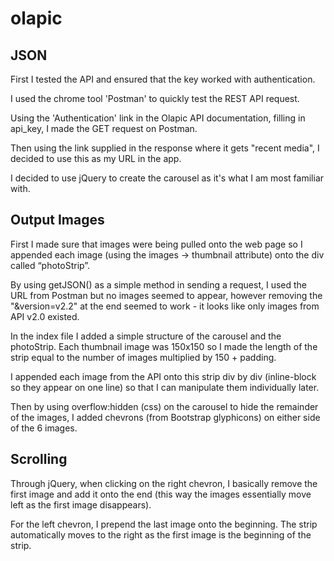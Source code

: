 # olapic

## JSON
First I tested the API and ensured that the key worked with authentication.

I used the chrome tool 'Postman' to quickly test the REST API request.

Using the 'Authentication' link in the Olapic API documentation, filling in api_key, I made the GET request on Postman.

Then using the link supplied in the response where it gets "recent media", I decided to use this as my URL in the app.

I decided to use jQuery to create the carousel as it's what I am most familiar with.

## Output Images

First I made sure that images were being pulled onto the web page so I appended each image (using the images -> thumbnail attribute) onto the div called “photoStrip”.

By using getJSON() as a simple method in sending a request, I used the URL from Postman but no images seemed to appear, however removing the "&version=v2.2" at the end seemed to work - it looks like only images from API v2.0 existed.

In the index file I added a simple structure of the carousel and the photoStrip. Each thumbnail image was 150x150 so I made the length of the strip equal to the number of images multiplied by 150 + padding.

I appended each image from the API onto this strip div by div (inline-block so they appear on one line) so that I can manipulate them individually later.

Then by using overflow:hidden (css) on the carousel to hide the remainder of the images, I added chevrons (from Bootstrap glyphicons) on either side of the 6 images.

## Scrolling

Through jQuery, when clicking on the right chevron, I basically remove the first image and add it onto the end (this way the images essentially move left as the first image disappears).

For the left chevron, I prepend the last image onto the beginning. The strip automatically moves to the right as the first image is the beginning of the strip.
